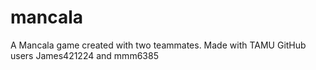 # mancala
A Mancala game created with two teammates. Made with TAMU GitHub users James421224 and mmm6385
